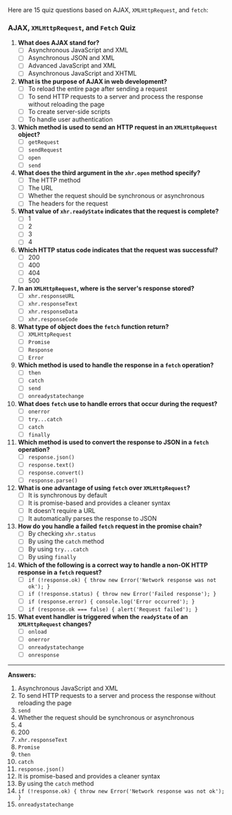 Here are 15 quiz questions based on AJAX, `XMLHttpRequest`, and `fetch`:

### AJAX, `XMLHttpRequest`, and `Fetch` Quiz

1. **What does AJAX stand for?**
   - [ ] Asynchronous JavaScript and XML
   - [ ] Asynchronous JSON and XML
   - [ ] Advanced JavaScript and XML
   - [ ] Asynchronous JavaScript and XHTML

2. **What is the purpose of AJAX in web development?**
   - [ ] To reload the entire page after sending a request
   - [ ] To send HTTP requests to a server and process the response without reloading the page
   - [ ] To create server-side scripts
   - [ ] To handle user authentication

3. **Which method is used to send an HTTP request in an `XMLHttpRequest` object?**
   - [ ] `getRequest`
   - [ ] `sendRequest`
   - [ ] `open`
   - [ ] `send`

4. **What does the third argument in the `xhr.open` method specify?**
   - [ ] The HTTP method
   - [ ] The URL
   - [ ] Whether the request should be synchronous or asynchronous
   - [ ] The headers for the request

5. **What value of `xhr.readyState` indicates that the request is complete?**
   - [ ] 1
   - [ ] 2
   - [ ] 3
   - [ ] 4

6. **Which HTTP status code indicates that the request was successful?**
   - [ ] 200
   - [ ] 400
   - [ ] 404
   - [ ] 500

7. **In an `XMLHttpRequest`, where is the server's response stored?**
   - [ ] `xhr.responseURL`
   - [ ] `xhr.responseText`
   - [ ] `xhr.responseData`
   - [ ] `xhr.responseCode`

8. **What type of object does the `fetch` function return?**
   - [ ] `XMLHttpRequest`
   - [ ] `Promise`
   - [ ] `Response`
   - [ ] `Error`

9. **Which method is used to handle the response in a `fetch` operation?**
   - [ ] `then`
   - [ ] `catch`
   - [ ] `send`
   - [ ] `onreadystatechange`

10. **What does `fetch` use to handle errors that occur during the request?**
    - [ ] `onerror`
    - [ ] `try...catch`
    - [ ] `catch`
    - [ ] `finally`

11. **Which method is used to convert the response to JSON in a `fetch` operation?**
    - [ ] `response.json()`
    - [ ] `response.text()`
    - [ ] `response.convert()`
    - [ ] `response.parse()`

12. **What is one advantage of using `fetch` over `XMLHttpRequest`?**
    - [ ] It is synchronous by default
    - [ ] It is promise-based and provides a cleaner syntax
    - [ ] It doesn't require a URL
    - [ ] It automatically parses the response to JSON

13. **How do you handle a failed `fetch` request in the promise chain?**
    - [ ] By checking `xhr.status`
    - [ ] By using the `catch` method
    - [ ] By using `try...catch`
    - [ ] By using `finally`

14. **Which of the following is a correct way to handle a non-OK HTTP response in a `fetch` request?**
    - [ ] `if (!response.ok) { throw new Error('Network response was not ok'); }`
    - [ ] `if (!response.status) { throw new Error('Failed response'); }`
    - [ ] `if (response.error) { console.log('Error occurred'); }`
    - [ ] `if (response.ok === false) { alert('Request failed'); }`

15. **What event handler is triggered when the `readyState` of an `XMLHttpRequest` changes?**
    - [ ] `onload`
    - [ ] `onerror`
    - [ ] `onreadystatechange`
    - [ ] `onresponse`

---

**Answers:**
1. Asynchronous JavaScript and XML
2. To send HTTP requests to a server and process the response without reloading the page
3. `send`
4. Whether the request should be synchronous or asynchronous
5. 4
6. 200
7. `xhr.responseText`
8. `Promise`
9. `then`
10. `catch`
11. `response.json()`
12. It is promise-based and provides a cleaner syntax
13. By using the `catch` method
14. `if (!response.ok) { throw new Error('Network response was not ok'); }`
15. `onreadystatechange`